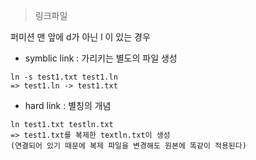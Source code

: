 > 링크파일  

퍼미션 맨 앞에 d가 아닌 l 이 있는 경우  

- symblic link  : 가리키는 별도의 파일 생성  

```
ln -s test1.txt test1.ln
=> test1.ln -> test1.txt
```

- hard link : 별칭의 개념  

```
ln test1.txt testln.txt  
=> test1.txt를 복제한 textln.txt이 생성  
(연결되어 있기 때문에 복제 파일을 변경해도 원본에 똑같이 적용된다)  
```
